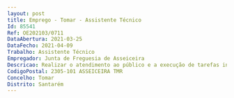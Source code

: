```yaml
--- 
layout: post
title: Emprego - Tomar - Assistente Técnico
Id: 85541
Ref: OE202103/0711
DataAbertura: 2021-03-25
DataFecho: 2021-04-09
Trabalho: Assistente Técnico
Empregador: Junta de Freguesia de Asseiceira
Descricao: Realizar o atendimento ao público e a execução de tarefas inerentes ao mesmo  Registar a correspondência recebida e expedida  Executar as tarefas de contabilidade de sua responsabilidade, de acordo com as normas legais  Proceder ao licenciamento de canídeos e gatídeos, de acordo com as normas legais  Assegurar o processamento de vencimentos, a elaboração de mapas de férias e a atualização do cadastro dos trabalhadores da Freguesia  Garantir a organização do arquivo da Freguesia  Garantir os processos inerentes à gestão do cemitério  Apoiar o Órgão Executivo e a Assembleia de Freguesia  Proceder à elaboração e organização de procedimentos e processos diversos  Realizar as tarefas inerentes ao conteúdo funcional da carreira categoria em que se encontra inserido.
CodigoPostal: 2305-101 ASSEICEIRA TMR
Concelho: Tomar
Distrito: Santarém
--- 
```

